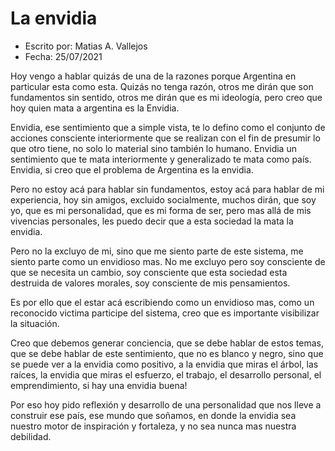 # La envidia

- Escrito por: Matias A. Vallejos
- Fecha: 25/07/2021

Hoy vengo a hablar quizás de una de la razones porque Argentina en particular esta como esta. Quizás no tenga razón, otros me dirán que son fundamentos sin  sentido, otros me dirán que es mi ideología, pero creo que hoy quien mata a argentina es la Envidia.

Envidia, ese sentimiento que a simple vista, te lo defino como el conjunto de acciones consciente interiormente que se realizan con el fin de presumir lo que otro tiene, no solo lo material sino también lo humano. Envidia un sentimiento que te mata interiormente y generalizado te mata como país. Envidia, si creo que el problema de Argentina es la envidia.

Pero no estoy acá para hablar sin fundamentos, estoy acá para hablar de mi experiencia, hoy sin amigos, excluido socialmente, muchos dirán, que soy yo, que es mi personalidad, que es mi forma de ser, pero mas allá de mis vivencias personales, les puedo decir que a esta sociedad la mata la envidia.

Pero no la excluyo de mi, sino que me siento parte de este sistema, me siento parte como un envidioso mas. No me excluyo pero soy consciente de que se necesita un cambio, soy consciente que esta sociedad esta destruida de valores morales, soy consciente de mis pensamientos.

Es por ello que el estar acá escribiendo como un envidioso mas, como un reconocido victima participe del sistema, creo que es importante visibilizar la situación. 

Creo que debemos generar conciencia, que se debe hablar de estos temas, que se debe hablar de este sentimiento, que no es blanco y negro, sino que se puede ver a la envidia como positivo, a la envidia que miras el árbol, las raíces, la envidia que miras el esfuerzo, el trabajo, el desarrollo personal, el emprendimiento, si hay una envidia buena!

Por eso hoy pido reflexión y desarrollo de una personalidad que nos lleve a construir ese país, ese mundo que soñamos, en donde la envidia sea nuestro motor de inspiración y fortaleza, y no sea nunca mas nuestra debilidad.